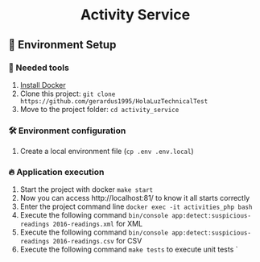 

<h1 align="center">
   Activity Service
</h1>


## 🚀 Environment Setup

### 🐳 Needed tools

1. [Install Docker](https://www.docker.com/get-started)
2. Clone this project: `git clone https://github.com/gerardus1995/HolaLuzTechnicalTest`
3. Move to the project folder: `cd activity_service`

### 🛠️ Environment configuration

1. Create a local environment file (`cp .env .env.local`) 

### 🔥 Application execution

1. Start the project with docker `make start`
2. Now you can access http://localhost:81/ to know it all starts correctly
3. Enter the project command line `docker exec -it activities_php bash`
4. Execute the following command `bin/console app:detect:suspicious-readings 2016-readings.xml` for XML
5. Execute the following command `bin/console app:detect:suspicious-readings 2016-readings.csv` for CSV
6. Execute the following command `make tests` to execute unit tests
`